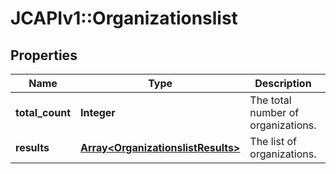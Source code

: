 # JCAPIv1::Organizationslist

## Properties
Name | Type | Description | Notes
------------ | ------------- | ------------- | -------------
**total_count** | **Integer** | The total number of organizations.  | [optional] 
**results** | [**Array&lt;OrganizationslistResults&gt;**](OrganizationslistResults.md) | The list of organizations. | [optional] 


